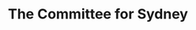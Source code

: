 ---
gid: committee-for-sydney
title: The Committee for Sydney
name: The Committee for Sydney
type: Community
is_sponsor: true
website_url: http://www.sydney.org.au/
logo_url: https://s3-ap-southeast-2.amazonaws.com/2016govhacksponsors/nsw/Committee-for-Sydney.png
sponsor_level: Bronze
jurisdiction: nsw
events:
  - sydney
---